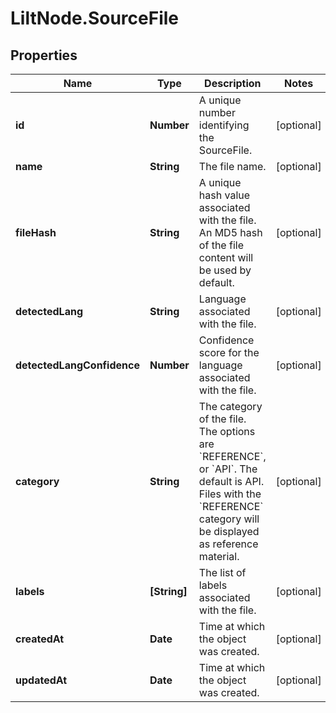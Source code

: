 # LiltNode.SourceFile

## Properties

Name | Type | Description | Notes
------------ | ------------- | ------------- | -------------
**id** | **Number** | A unique number identifying the SourceFile. | [optional] 
**name** | **String** | The file name. | [optional] 
**fileHash** | **String** | A unique hash value associated with the file. An MD5 hash of the file content will be used by default. | [optional] 
**detectedLang** | **String** | Language associated with the file. | [optional] 
**detectedLangConfidence** | **Number** | Confidence score for the language associated with the file. | [optional] 
**category** | **String** | The category of the file. The options are &#x60;REFERENCE&#x60;, or &#x60;API&#x60;. The default is API. Files with the &#x60;REFERENCE&#x60; category will be displayed as reference material. | [optional] 
**labels** | **[String]** | The list of labels associated with the file. | [optional] 
**createdAt** | **Date** | Time at which the object was created. | [optional] 
**updatedAt** | **Date** | Time at which the object was created. | [optional] 


